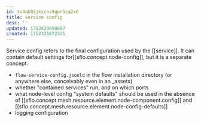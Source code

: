 ```yaml
---
id: tn4qh04jkscnv9gpr5cq2x6
title: service config
desc: ''
updated: 1752429050607
created: 1752331872321
---
```


Service config refers to the final configuration used by the [[service]]. It can contain default settings for[[sflo.concept.node-config]], but it is a separate concept.

- `flow-service-config.jsonld` in the flow installation directory (or anywhere else, conceivably even in an _assets)
- whether "contained services" run, and on which ports
- what node-level config "system defaults" should be used in the absence of [[sflo.concept.mesh.resource.element.node-component.config]] and [[sflo.concept.mesh.resource.element.node-config-defaults]]
- logging configuration
